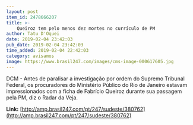 ```yaml
---
layout: post
item_id: 2478666207
title: >-
    Queiroz tem pelo menos dez mortes no currículo de PM
author: Tatu D'Oquei
date: 2019-02-04 23:42:03
pub_date: 2019-02-04 23:42:03
time_added: 2019-02-04 22:42:03
category: avisamos
image: https://www.brasil247.com/images/cms-image-000617605.jpg
---
```


DCM - Antes de paralisar a investigação por ordem do Supremo Tribunal Federal, os procuradores do Ministério Público do Rio de Janeiro estavam impressionados com a ficha de Fabrício Queiroz durante sua passagem pela PM, diz o Radar da Veja.

**Link:** [http://amp.brasil247.com/pt/247/sudeste/380762](http://amp.brasil247.com/pt/247/sudeste/380762)

